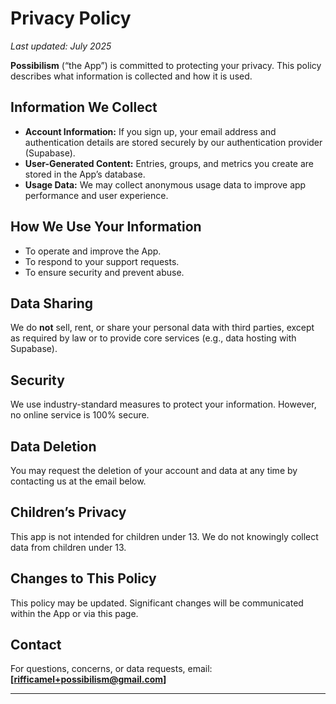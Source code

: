 # Privacy Policy

_Last updated: July 2025_

**Possibilism** (“the App”) is committed to protecting your privacy. This policy describes what information is collected and how it is used.

## Information We Collect

- **Account Information:** If you sign up, your email address and authentication details are stored securely by our authentication provider (Supabase).
- **User-Generated Content:** Entries, groups, and metrics you create are stored in the App’s database.
- **Usage Data:** We may collect anonymous usage data to improve app performance and user experience.

## How We Use Your Information

- To operate and improve the App.
- To respond to your support requests.
- To ensure security and prevent abuse.

## Data Sharing

We do **not** sell, rent, or share your personal data with third parties, except as required by law or to provide core services (e.g., data hosting with Supabase).

## Security

We use industry-standard measures to protect your information. However, no online service is 100% secure.

## Data Deletion

You may request the deletion of your account and data at any time by contacting us at the email below.

## Children’s Privacy

This app is not intended for children under 13. We do not knowingly collect data from children under 13.

## Changes to This Policy

This policy may be updated. Significant changes will be communicated within the App or via this page.

## Contact

For questions, concerns, or data requests, email: **[rifficamel+possibilism@gmail.com]**

---

